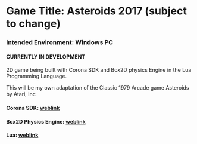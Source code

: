 # Game Title: Asteroids 2017 (subject to change)
### Intended Environment: Windows PC
#### CURRENTLY IN DEVELOPMENT

2D game being built with Corona SDK and Box2D physics Engine in the Lua Programming Language.

This will be my own adaptation of the Classic 1979 Arcade game Asteroids by Atari, Inc

#### Corona SDK: [weblink](https://coronalabs.com/)
#### Box2D Physics Engine: [weblink](http://box2d.org/)
#### Lua: [weblink](https://www.lua.org/)
